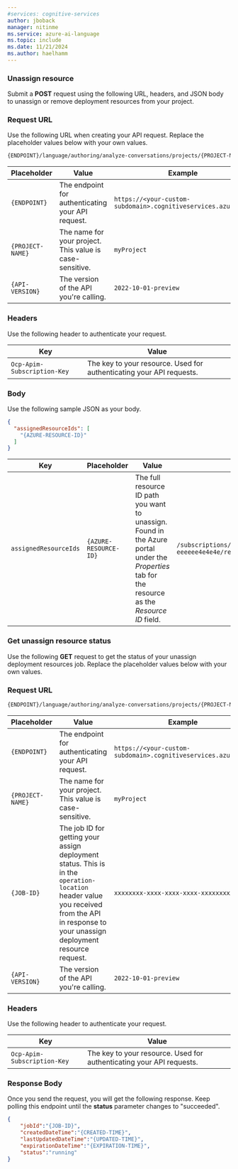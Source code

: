 ```yaml
---
#services: cognitive-services
author: jboback
manager: nitinme
ms.service: azure-ai-language
ms.topic: include
ms.date: 11/21/2024
ms.author: haelhamm
---
```



### Unassign resource

Submit a **POST** request using the following URL, headers, and JSON body to unassign or remove deployment resources from your project.

### Request URL

Use the following URL when creating your API request. Replace the placeholder values below with your own values. 

```rest
{ENDPOINT}/language/authoring/analyze-conversations/projects/{PROJECT-NAME}/resources/:unassign?api-version={API-VERSION}
```

|Placeholder  |Value  | Example |
|---------|---------|---------|
|`{ENDPOINT}`     | The endpoint for authenticating your API request.   | `https://<your-custom-subdomain>.cognitiveservices.azure.com` |
|`{PROJECT-NAME}`     | The name for your project. This value is case-sensitive.   | `myProject` |
|`{API-VERSION}`     | The version of the API you're calling.  | `2022-10-01-preview` |

### Headers

Use the following header to authenticate your request. 

|Key|Value|
|--|--|
|`Ocp-Apim-Subscription-Key`| The key to your resource. Used for authenticating your API requests.|

### Body

Use the following sample JSON as your body.

```json
{
  "assignedResourceIds": [
    "{AZURE-RESOURCE-ID}"
  ]
}
```

|Key  |Placeholder  |Value  | Example |
|---------|---------|----------|--|
| `assignedResourceIds` | `{AZURE-RESOURCE-ID}` | The full resource ID path you want to unassign. Found in the Azure portal under the _Properties_ tab for the resource as the _Resource ID_ field. | `/subscriptions/aaaa0a0a-bb1b-cc2c-dd3d-eeeeee4e4e4e/resourceGroups/ContosoResourceGroup/providers/Microsoft.CognitiveServices/accounts/ContosoResource` |

### Get unassign resource status

Use the following **GET** request to get the status of your unassign deployment resources job. Replace the placeholder values below with your own values. 

### Request URL

```rest
{ENDPOINT}/language/authoring/analyze-conversations/projects/{PROJECT-NAME}/resources/unassign/jobs/{JOB-ID}?api-version={API-VERSION}
```

|Placeholder  |Value  | Example |
|---------|---------|---------|
|`{ENDPOINT}`     | The endpoint for authenticating your API request.   | `https://<your-custom-subdomain>.cognitiveservices.azure.com` |
|`{PROJECT-NAME}`     | The name for your project. This value is case-sensitive.   | `myProject` |
|`{JOB-ID}`     | The job ID for getting your assign deployment status. This is in the `operation-location` header value you received from the API in response to your unassign deployment resource request.  | `xxxxxxxx-xxxx-xxxx-xxxx-xxxxxxxxxxxxx` |
|`{API-VERSION}`     | The version of the API you're calling.  | `2022-10-01-preview` |


### Headers

Use the following header to authenticate your request. 

|Key|Value|
|--|--|
|`Ocp-Apim-Subscription-Key`| The key to your resource. Used for authenticating your API requests.|

### Response Body

Once you send the request, you will get the following response. Keep polling this endpoint until the **status** parameter changes to "succeeded". 

```json
{
    "jobId":"{JOB-ID}",
    "createdDateTime":"{CREATED-TIME}",
    "lastUpdatedDateTime":"{UPDATED-TIME}",
    "expirationDateTime":"{EXPIRATION-TIME}",
    "status":"running"
}
```
